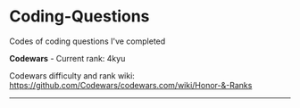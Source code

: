 # Coding-Questions
Codes of coding questions I've completed

**Codewars** - Current rank: 4kyu

Codewars difficulty and rank wiki: https://github.com/Codewars/codewars.com/wiki/Honor-&-Ranks

----------------------------------------------------------------------------------------------------------
